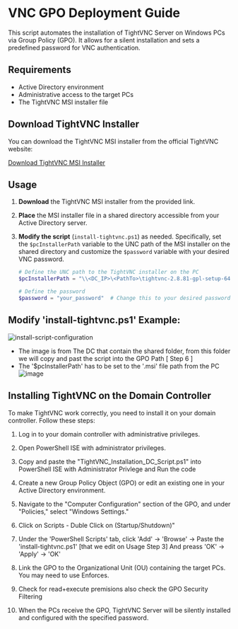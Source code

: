 # VNC GPO Deployment Guide

This script automates the installation of TightVNC Server on Windows PCs via Group Policy (GPO). It allows for a silent installation and sets a predefined password for VNC authentication.

## Requirements

- Active Directory environment
- Administrative access to the target PCs
- The TightVNC MSI installer file

## Download TightVNC Installer

You can download the TightVNC MSI installer from the official TightVNC website:

[Download TightVNC MSI Installer](https://www.tightvnc.com/download.php)

## Usage

1. **Download** the TightVNC MSI installer from the provided link.

2. **Place** the MSI installer file in a shared directory accessible from your Active Directory server.

3. **Modify the script** (`install-tightvnc.ps1`) as needed. Specifically, set the `$pcInstallerPath` variable to the UNC path of the MSI installer on the shared directory and customize the `$password` variable with your desired VNC password.

   ```powershell
   # Define the UNC path to the TightVNC installer on the PC
   $pcInstallerPath = "\\<DC_IP>\<PathTo>\tightvnc-2.8.81-gpl-setup-64bit.msi"   # Change this to your desired IP + Path

   # Define the password
   $password = "your_password"  # Change this to your desired password

## Modify 'install-tightvnc.ps1' Example: 
![install-script-configuration](https://github.com/DorArlaki/Remote-TightVNC-Installer/assets/107101354/5eff632f-bd92-4b99-a3ec-7faaebad524f)


   - The image is from The DC that contain the shared folder, from this folder we will copy and past the script into the GPO Path [ Step 6 ] 
   - The '$pcInstallerPath' has to be set to the '.msi' file path from the PC
![image](https://github.com/DorArlaki/Remote-TightVNC-Installer/assets/107101354/2fa7eb1b-4302-4871-a288-377295447df7)



## Installing TightVNC on the Domain Controller

To make TightVNC work correctly, you need to install it on your domain controller. Follow these steps:

1. Log in to your domain controller with administrative privileges.

2. Open PowerShell ISE with administrator privileges.

3. Copy and paste the "TightVNC_Installation_DC_Script.ps1" into PowerShell ISE with Administrator Privlege and Run the code

4. Create a new Group Policy Object (GPO) or edit an existing one in your Active Directory environment.

5. Navigate to the "Computer Configuration" section of the GPO, and under "Policies," select "Windows Settings."

6. Click on Scripts - Duble Click on (Startup/Shutdown)"

7. Under the 'PowerShell Scripts' tab, click 'Add' -> 'Browse' -> Paste the 'install-tightvnc.ps1' [that we edit on Usage Step 3] And preass 'OK' -> 'Apply' -> 'OK' 

9. Link the GPO to the Organizational Unit (OU) containing the target PCs. You may need to use Enforces.

10. Check for read+execute premisions also check the GPO Security Filtering 

11. When the PCs receive the GPO, TightVNC Server will be silently installed and configured with the specified password.
